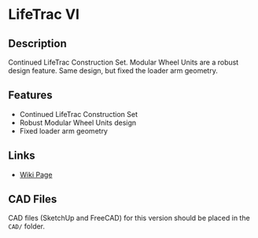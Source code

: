 # LifeTrac VI

## Description
Continued LifeTrac Construction Set. Modular Wheel Units are a robust design feature. Same design, but fixed the loader arm geometry.

## Features
- Continued LifeTrac Construction Set
- Robust Modular Wheel Units design
- Fixed loader arm geometry

## Links
- [Wiki Page](https://wiki.opensourceecology.org/wiki/LifeTrac_VI)

## CAD Files
CAD files (SketchUp and FreeCAD) for this version should be placed in the `CAD/` folder.